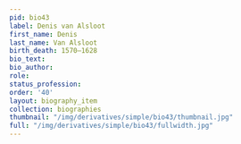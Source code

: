 ```yaml
---
pid: bio43
label: Denis van Alsloot
first_name: Denis
last_name: Van Alsloot
birth_death: 1570–1628
bio_text:
bio_author:
role:
status_profession:
order: '40'
layout: biography_item
collection: biographies
thumbnail: "/img/derivatives/simple/bio43/thumbnail.jpg"
full: "/img/derivatives/simple/bio43/fullwidth.jpg"
---
```

